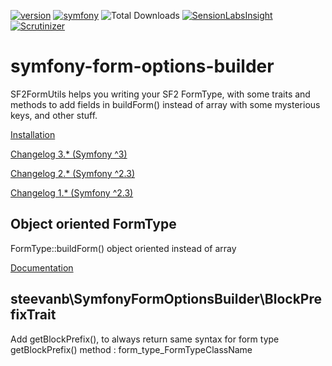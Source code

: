 [![version](https://img.shields.io/badge/version-3.0.0-green.svg)](https://github.com/steevanb/symfony-form-options-builder/tree/3.0.0)
[![symfony](https://img.shields.io/badge/symfony-%3E%3D%202.3-blue.svg)](https://symfony.com/)
![Total Downloads](https://poser.pugx.org/steevanb/symfony-form-options-builder/downloads)
[![SensionLabsInsight](https://img.shields.io/badge/SensionLabsInsight-platinum-brightgreen.svg)](https://insight.sensiolabs.com/projects/1353611f-3e46-4f92-a473-8a34cf2f23ec/analyses/2)
[![Scrutinizer](https://scrutinizer-ci.com/g/steevanb/symfony-form-options-builder/badges/quality-score.png?b=master)](https://scrutinizer-ci.com/g/steevanb/symfony-form-options-builder/)

symfony-form-options-builder
============================

SF2FormUtils helps you writing your SF2 FormType, with some traits and methods to add fields in buildForm() instead of
array with some mysterious keys, and other stuff.

[Installation](Documentation/installation.md)

[Changelog 3.* (Symfony ^3)](Documentation/changelog_3_x.md)

[Changelog 2.* (Symfony ^2.3)](Documentation/changelog_2_x.md)

[Changelog 1.* (Symfony ^2.3)](Documentation/changelog_1_x.md)

Object oriented FormType
------------------------

FormType::buildForm() object oriented instead of array

[Documentation](Documentation/optionsbuilder.md)

steevanb\SymfonyFormOptionsBuilder\BlockPrefixTrait
---------------------------------------------------

Add getBlockPrefix(), to always return same syntax for form type getBlockPrefix() method : form_type_FormTypeClassName
